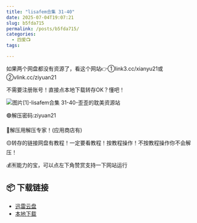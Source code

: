 ```yaml
---
title: "lisafem合集 31-40"
date: 2025-07-04T19:07:21
slug: b5fda715
permalink: /posts/b5fda715/
categories:
  - 四爱📺
tags:

---
```


如果两个网盘都没有资源了，看这个网站👉①link3.cc/xianyu21或②vlink.cc/ziyuan21

不需要注册账号！直接点本地下载转存OK？懂吧！

![图片[1]-lisafem合集 31-40-歪歪的耽美资源站](/images/wp/b5fda715-81446d30.jpg)

🟢解压密码:ziyuan21

🔵解压用解压专家！(应用商店有)

🟡转存的链接网盘有教程！一定要看教程！按教程操作！不按教程操作你不会解压！

💰🈶能力的宝，可以点左下角赞赏支持一下网站运行

## 📦 下载链接
- [迅雷云盘](https://blziyuan21.com/pay-download/9504?key=c4b88683b8&down_id=0)
- [本地下载](https://blziyuan21.com/pay-download/9504?key=c4b88683b8&down_id=1)


